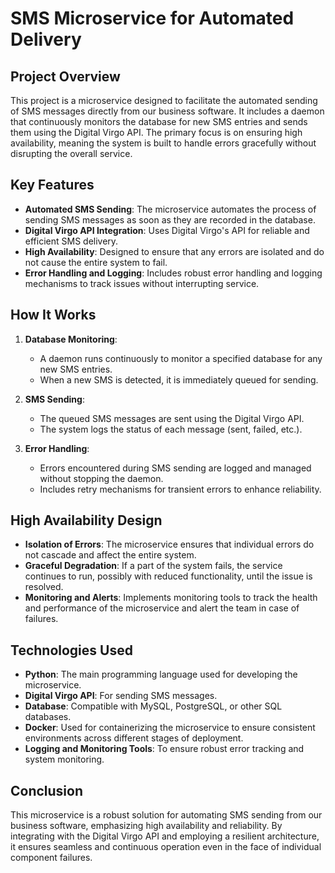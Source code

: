 # SMS Microservice for Automated Delivery

## Project Overview

This project is a microservice designed to facilitate the automated sending of SMS messages directly from our business software. It includes a daemon that continuously monitors the database for new SMS entries and sends them using the Digital Virgo API. The primary focus is on ensuring high availability, meaning the system is built to handle errors gracefully without disrupting the overall service.

## Key Features

- **Automated SMS Sending**: The microservice automates the process of sending SMS messages as soon as they are recorded in the database.
- **Digital Virgo API Integration**: Uses Digital Virgo's API for reliable and efficient SMS delivery.
- **High Availability**: Designed to ensure that any errors are isolated and do not cause the entire system to fail.
- **Error Handling and Logging**: Includes robust error handling and logging mechanisms to track issues without interrupting service.

## How It Works

1. **Database Monitoring**:
   - A daemon runs continuously to monitor a specified database for any new SMS entries.
   - When a new SMS is detected, it is immediately queued for sending.

2. **SMS Sending**:
   - The queued SMS messages are sent using the Digital Virgo API.
   - The system logs the status of each message (sent, failed, etc.).

3. **Error Handling**:
   - Errors encountered during SMS sending are logged and managed without stopping the daemon.
   - Includes retry mechanisms for transient errors to enhance reliability.

## High Availability Design

- **Isolation of Errors**: The microservice ensures that individual errors do not cascade and affect the entire system.
- **Graceful Degradation**: If a part of the system fails, the service continues to run, possibly with reduced functionality, until the issue is resolved.
- **Monitoring and Alerts**: Implements monitoring tools to track the health and performance of the microservice and alert the team in case of failures.

## Technologies Used

- **Python**: The main programming language used for developing the microservice.
- **Digital Virgo API**: For sending SMS messages.
- **Database**: Compatible with MySQL, PostgreSQL, or other SQL databases.
- **Docker**: Used for containerizing the microservice to ensure consistent environments across different stages of deployment.
- **Logging and Monitoring Tools**: To ensure robust error tracking and system monitoring.

## Conclusion

This microservice is a robust solution for automating SMS sending from our business software, emphasizing high availability and reliability. By integrating with the Digital Virgo API and employing a resilient architecture, it ensures seamless and continuous operation even in the face of individual component failures.
